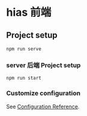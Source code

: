 # hias 前端

## Project setup
```
npm run serve
```

### server 后端 Project setup
```
npm run start
```


### Customize configuration
See [Configuration Reference](https://cli.vuejs.org/config/).
